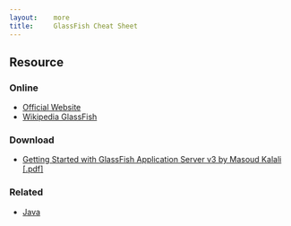 ```yaml
---
layout:    more
title:     GlassFish Cheat Sheet
---
```

<div class="content content-400">
    <div class="board board-326">
        <h2 class="board-title">Resource</h2>
        <div class="board-card">
            <h3 class="board-card-title">Online</h3>
            <ul>
                <li><a href="https://glassfish.dev.java.net/">Official Website</a></li>
                <li><a href="http://en.wikipedia.org/wiki/GlassFish">Wikipedia GlassFish</a></li>
            </ul>
        </div>
        <div class="board-card">
            <h3 class="board-card-title">Download</h3>
            <ul>
                <li><a href="http://refcardz.dzone.com/refcardz/getting-started-glassfish">Getting Started with GlassFish Application Server v3 by Masoud Kalali [.pdf]</a></li>
            </ul>
        </div>
        <div class="board-card">
            <h3 class="board-card-title">Related</h3>
            <ul>
                <li><a href="/java" title="Java Cheat Sheet">Java</a></li>
            </ul>
        </div>
    </div>
</div>
